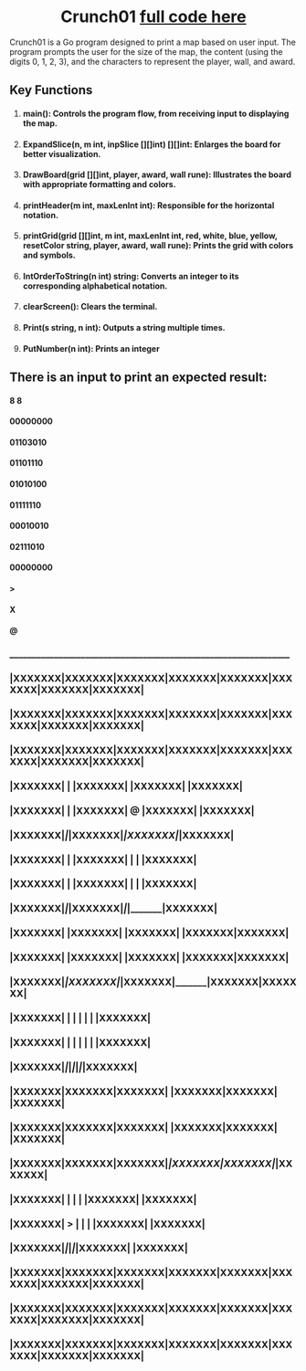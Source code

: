<h1 align="center">Crunch01 <a href="https://platform.alem.school/git/kzhalmag/crunch01/src/branch/main/main.go" target="_blank"> full code here</a></h1>

Crunch01 is a Go program designed to print a map based on user input. The program prompts the user for the size of the map, the content (using the digits 0, 1, 2, 3), and the characters to represent the player, wall, and award. 

## Key Functions
1. #### main(): Controls the program flow, from receiving input to displaying the map.
2. #### ExpandSlice(n, m int, inpSlice [][]int) [][]int: Enlarges the board for better visualization.
3. #### DrawBoard(grid [][]int, player, award, wall rune):  Illustrates the board with appropriate formatting and colors.
4. #### printHeader(m int, maxLenInt int): Responsible for  the horizontal notation.
5. #### printGrid(grid [][]int, m int, maxLenInt int, red, white, blue, yellow, resetColor string, player, award, wall rune): Prints the grid with colors and symbols.
6. #### IntOrderToString(n int) string: Converts an integer to its corresponding alphabetical notation.
7. #### clearScreen(): Clears the terminal.
8. #### Print(s string, n int): Outputs a string multiple times.
9. #### PutNumber(n int): Prints an integer




## There is an input to print an expected result:
#### 8 8
#### 00000000
#### 01103010
#### 01101110
#### 01010100
#### 01111110
#### 00010010
#### 02111010
#### 00000000
#### >
#### X
#### @


### _______________________________________________________________
### |XXXXXXX|XXXXXXX|XXXXXXX|XXXXXXX|XXXXXXX|XXXXXXX|XXXXXXX|XXXXXXX|
### |XXXXXXX|XXXXXXX|XXXXXXX|XXXXXXX|XXXXXXX|XXXXXXX|XXXXXXX|XXXXXXX|
### |XXXXXXX|XXXXXXX|XXXXXXX|XXXXXXX|XXXXXXX|XXXXXXX|XXXXXXX|XXXXXXX|
### |XXXXXXX|       |       |XXXXXXX|       |XXXXXXX|       |XXXXXXX|
### |XXXXXXX|       |       |XXXXXXX|   @   |XXXXXXX|       |XXXXXXX|
### |XXXXXXX|_______|_______|XXXXXXX|_______|XXXXXXX|_______|XXXXXXX|
### |XXXXXXX|       |       |XXXXXXX|       |       |       |XXXXXXX|
### |XXXXXXX|       |       |XXXXXXX|       |       |       |XXXXXXX|
### |XXXXXXX|_______|_______|XXXXXXX|_______|_______|_______|XXXXXXX|
### |XXXXXXX|       |XXXXXXX|       |XXXXXXX|       |XXXXXXX|XXXXXXX|
### |XXXXXXX|       |XXXXXXX|       |XXXXXXX|       |XXXXXXX|XXXXXXX|
### |XXXXXXX|_______|XXXXXXX|_______|XXXXXXX|_______|XXXXXXX|XXXXXXX|
### |XXXXXXX|       |       |       |       |       |       |XXXXXXX|
### |XXXXXXX|       |       |       |       |       |       |XXXXXXX|
### |XXXXXXX|_______|_______|_______|_______|_______|_______|XXXXXXX|
### |XXXXXXX|XXXXXXX|XXXXXXX|       |XXXXXXX|XXXXXXX|       |XXXXXXX|
### |XXXXXXX|XXXXXXX|XXXXXXX|       |XXXXXXX|XXXXXXX|       |XXXXXXX|
### |XXXXXXX|XXXXXXX|XXXXXXX|_______|XXXXXXX|XXXXXXX|_______|XXXXXXX|
### |XXXXXXX|       |       |       |       |XXXXXXX|       |XXXXXXX|
### |XXXXXXX|   >   |       |       |       |XXXXXXX|       |XXXXXXX|
### |XXXXXXX|_______|_______|_______|_______|XXXXXXX|       |XXXXXXX|
### |XXXXXXX|XXXXXXX|XXXXXXX|XXXXXXX|XXXXXXX|XXXXXXX|XXXXXXX|XXXXXXX|
### |XXXXXXX|XXXXXXX|XXXXXXX|XXXXXXX|XXXXXXX|XXXXXXX|XXXXXXX|XXXXXXX|
### |XXXXXXX|XXXXXXX|XXXXXXX|XXXXXXX|XXXXXXX|XXXXXXX|XXXXXXX|XXXXXXX|



